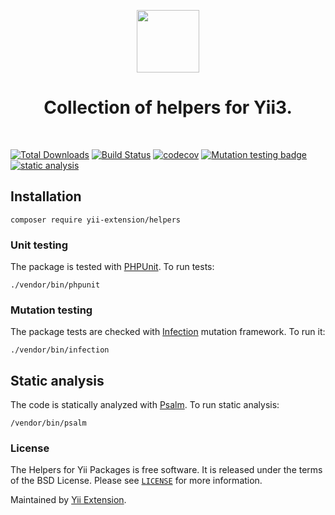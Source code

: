 <p align="center">
    <a href="https://github.com/yii-extension" target="_blank">
        <img src="https://lh3.googleusercontent.com/ehSTPnXqrkk0M3U-UPCjC0fty9K6lgykK2WOUA2nUHp8gIkRjeTN8z8SABlkvcvR-9PIrboxIvPGujPgWebLQeHHgX7yLUoxFSduiZrTog6WoZLiAvqcTR1QTPVRmns2tYjACpp7EQ=w2400" height="100px">
    </a>
    <h1 align="center">Collection of helpers for Yii3. </h1>
    <br>
</p>

[![Total Downloads](https://poser.pugx.org/yii-extension/helpers/downloads.png)](https://packagist.org/packages/yii-extension/helpers)
[![Build Status](https://github.com/yii-extension/helpers/workflows/build/badge.svg)](https://github.com/yii-extension/helpers/actions?query=workflow%3Abuild)
[![codecov](https://codecov.io/gh/yii-extension/helpers/branch/main/graph/badge.svg?token=KB6T5KMGED)](https://codecov.io/gh/yii-extension/helpers)
[![Mutation testing badge](https://img.shields.io/endpoint?style=flat&url=https://badge-api.stryker-mutator.io/github.com/yii-extension/helpers/master)](https://dashboard.stryker-mutator.io/reports/github.com/yii-extension/helpers/master)
[![static analysis](https://github.com/yii-extension/helpers/workflows/static%20analysis/badge.svg)](https://github.com/yii-extension/helpers/actions?query=workflow%3A%22static+analysis%22)


## Installation

```shell
composer require yii-extension/helpers
```

### Unit testing

The package is tested with [PHPUnit](https://phpunit.de/). To run tests:

```shell
./vendor/bin/phpunit
```

### Mutation testing

The package tests are checked with [Infection](https://infection.github.io/) mutation framework. To run it:

```shell
./vendor/bin/infection
```

## Static analysis

The code is statically analyzed with [Psalm](https://psalm.dev/docs). To run static analysis:

```shell
/vendor/bin/psalm
```

### License

The Helpers for Yii Packages is free software. It is released under the terms of the BSD License.
Please see [`LICENSE`](./LICENSE.md) for more information.

Maintained by [Yii Extension](https://github.com/yii-extension).
